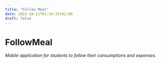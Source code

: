 ```yaml
---
title: "Follow Meal"
date: 2022-10-11T01:34:33+02:00
draft: false
---
```


# FollowMeal
<i>Mobile application for students to follow their consumptions and expenses.</i>



